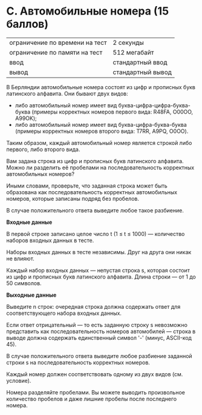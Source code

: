 # C. Автомобильные номера (15 баллов)

|                                |                   |
|--------------------------------|-------------------|
| ограничение по времени на тест | 2 секунды         |
| ограничение по памяти на тест  | 512 мегабайт      |
| ввод                           | стандартный ввод  |
| вывод                          | стандартный вывод |

В Берляндии автомобильные номера состоят из цифр и прописных букв латинского алфавита. Они бывают двух видов:

* либо автомобильный номер имеет вид буква-цифра-цифра-буква-буква (примеры корректных номеров первого вида: R48FA,
  O00OO, A99OK);
* либо автомобильный номер имеет вид буква-цифра-буква-буква (примеры корректных номеров второго вида: T7RR, A9PQ,
  O0OO).

Таким образом, каждый автомобильный номер является строкой либо первого, либо второго вида.

Вам задана строка из цифр и прописных букв латинского алфавита. Можно ли разделить её пробелами на последовательность
корректных автомобильных номеров?

Иными словами, проверьте, что заданная строка может быть образована как последовательность корректных автомобильных
номеров, которые записаны подряд без пробелов.

В случае положительного ответа выведите любое такое разбиение.

**Входные данные**

В первой строке записано целое число t (1 ≤ t ≤ 1000) — количество наборов входных данных в тесте.

Наборы входных данных в тесте независимы. Друг на друга они никак не влияют.

Каждый набор входных данных — непустая строка s, которая состоит из цифр и прописных букв латинского алфавита. Длина
строки — от 1 до 50 символов.

**Выходные данные**

Выведите n строк: очередная строка должна содержать ответ для соответствующего набора входных данных.

Если ответ отрицательный — то есть заданную строку s невозможно представить как последовательность номеров автомобилей —
строка в выводе должна содержать единственный символ '-' (минус, ASCII-код 45).

В случае положительного ответа выведите любое разбиение заданной строки s на последовательность корректных номеров.

Каждый номер должен соответствовать одному из двух видов (см. условие).

Номера разделяйте пробелами. Вы можете выводить произвольное количество пробелов и даже лишние пробелы после последнего
номера.
